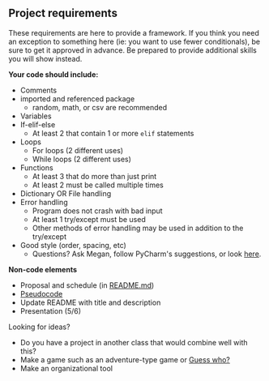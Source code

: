 ## Project requirements
These requirements are here to provide a framework. If you think you need an exception to something here (ie: you want to use fewer conditionals), be sure to get it approved in advance. Be prepared to provide additional skills you will show instead.

**Your code should include:**
* Comments
* imported and referenced package 
  * random, math, or csv are recommended
* Variables
* If-elif-else
  * At least 2 that contain 1 or more `elif` statements
* Loops
  * For loops (2 different uses)
  * While loops (2 different uses)
* Functions
  * At least 3 that do more than just print
  * At least 2 must be called multiple times
* Dictionary OR File handling
* Error handling
  * Program does not crash with bad input
  * At least 1 try/except must be used
  * Other methods of error handling may be used in addition to the try/except
* Good style (order, spacing, etc)
  * Questions? Ask Megan, follow PyCharm's suggestions, or look [here](https://realpython.com/python-pep8/).
  
**Non-code elements**  
* Proposal and schedule (in [README.md](README.md))
* [Pseudocode](pseudocode.md)
* Update README with title and description
* Presentation (5/6)

Looking for ideas?
* Do you have a project in another class that would combine well with this?
* Make a game such as an adventure-type game or [Guess who?](https://en.wikipedia.org/wiki/Guess_Who%3F)
* Make an organizational tool

